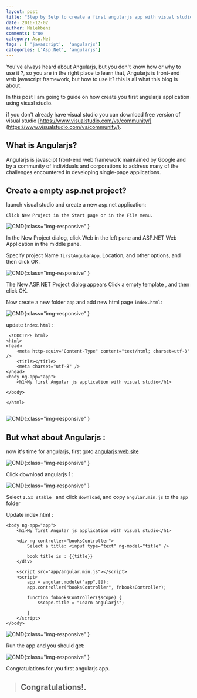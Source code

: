 ```yaml
---
layout: post
title: "Step by Setp to create a first angularjs app with visual studio"
date: 2016-12-02
author: Malekbenz
comments: true
category: Asp.Net
tags : [ 'javascript',  'angularjs']
categories: ['Asp.Net', 'angularjs']
---
```


You've always heard about Angularjs, but you don't know how or why to use it ?, so you are in the right place to learn that,  Angularjs is front-end web javascript framework, but how to use it? this is all what this blog is about. 

In this post I am going to guide on how create you first angularjs application using visual studio.

if you don't already have visual studio you can download free version of visual studio [https://www.visualstudio.com/vs/community/](https://www.visualstudio.com/vs/community/).

## What is Angularjs? 

Angularjs is javascipt front-end web framework maintained by Google and by a community of individuals and corporations to address many of the challenges encountered in developing single-page applications.



## Create a empty asp.net project? 

launch visual studio and create a new asp.net application: 

    Click New Project in the Start page or in the File menu.

![CMD](/images/firstAngularApp/newAspApp.png){:class="img-responsive" }

In the New Project dialog, click Web in the left pane and ASP.NET Web Application in the middle pane.

Specify project Name `firstAngularApp`, Location, and other options, and then click OK.

![CMD](/images/firstAngularApp/EmptywebApp.png){:class="img-responsive" }

The New ASP.NET Project dialog appears Click a empty template , and then click OK.

Now create a new folder `app` and add new html page `index.html`:  

![CMD](/images/firstAngularApp/AddHtmlPage.png){:class="img-responsive" }

update `index.html` : 


```
 <!DOCTYPE html>
<html>
<head>
    <meta http-equiv="Content-Type" content="text/html; charset=utf-8" />
    <title></title>
    <meta charset="utf-8" />
</head>
<body ng-app="app">
    <h1>My first Angular js application with visual studio</h1>

</body>

</html>
  
```

![CMD](/images/firstAngularApp/index.html.png){:class="img-responsive" }


## But what about Angularjs :

now it's time for angularjs, first goto [angularjs web site ](https://angularjs.org/)  

![CMD](/images/firstAngularApp/angularjs.org.png){:class="img-responsive" }

Click download angularjs 1 : 

![CMD](/images/firstAngularApp/angularjs.download.png){:class="img-responsive" }

Select `1.5x stable `  and click `download`, and copy `angular.min.js` to the `app` folder 

Update index.html : 
```
<body ng-app="app">
    <h1>My first Angular js application with visual studio</h1>

    <div ng-controller="booksController">
        Select a title: <input type="text" ng-model="title" />
        
        book title is : {{title}}
    </div>

    <script src="app/angular.min.js"></script>
    <script>
        app = angular.module("app",[]);
        app.controller("booksController", fnbooksController);

        function fnbooksController($scope) {
            $scope.title = "Learn angularjs";

        }
    </script>
</body>

```

![CMD](/images/firstAngularApp/index.html.v01.png){:class="img-responsive" }

Run the app and you should get: 

![CMD](/images/firstAngularApp/index.html.v01.preview.png){:class="img-responsive" }

Congratulations for you first angularjs app.


>
> ## Congratulations!.
>